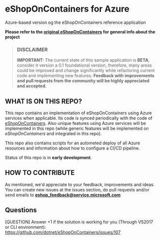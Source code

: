 # eShopOnContainers for Azure

Azure-based version og the eShopOnContainers reference application

**Please refer to the [original eShopOnContainers](https://github.com/dotnet-architecture/eShopOnContainers) for general info about the project**

> ### DISCLAIMER
> **IMPORTANT:** The current state of this sample application is **BETA**, consider it version a 0.1 foundational version, therefore, many areas could be improved and change significantly while refactoring current code and implementing new features. **Feedback with improvements and pull requests from the community will be highly appreciated and accepted.** 

## WHAT IS ON THIS REPO?
This repo contains an implementation of eShopOnContainers using Azure services when applicable. Its code is synced periodically with the code of [eShopOnContainers](https://github.com/dotnet-architecture/eShopOnContainers). Also unique features using Azure services will be implemented in this repo (while generic features will be
implemented on _eShopOnContainers_ and integrated in this repo).

This repo also contains scripts for an autometed deploy of all Azure resources and information about how to configure a CI/CD pipeline.

Status of this repo is in **early development**.

## HOW TO CONTRIBUTE
As mentioned, we'd appreciate to your feedback, improvements and ideas.
You can create new issues at the issues section, do pull requests and/or send emails to **eshop_feedback@service.microsoft.com**

## Questions
[QUESTION] Answer +1 if the solution is working for you (Through VS2017 or CLI environment):
https://github.com/dotnet/eShopOnContainers/issues/107 

